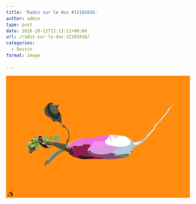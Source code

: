 ```yaml
---
title: 'Radis sur le dos #12102016'
author: admin
type: post
date: 2016-10-12T12:13:11+00:00
url: /radis-sur-le-dos-12102016/
categories:
  - Dessin
format: image

---
```

![Radis sur le dos #12102016](./Radis_sur_le_dos.jpg)